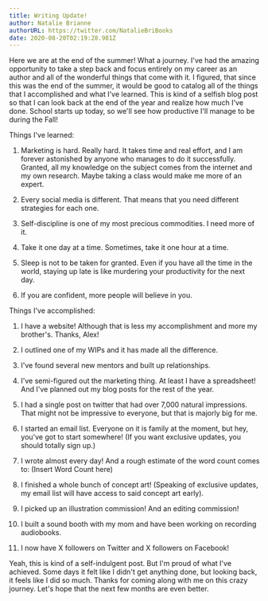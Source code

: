```yaml
---
title: Writing Update!
author: Natalie Brianne
authorURL: https://twitter.com/NatalieBriBooks
date: 2020-08-20T02:19:28.981Z
---
```

Here we are at the end of the summer! What a journey. I've had the amazing opportunity to take a step back and focus entirely on my career as an author and all of the wonderful things that come with it. I figured, that since this was the end of the summer, it would be good to catalog all of the things that I accomplished and what I've learned. This is kind of a selfish blog post so that I can look back at the end of the year and realize how much I've done. School starts up today, so we'll see how productive I'll manage to be during the Fall!



Things I've learned:

1. Marketing is hard. Really hard. It takes time and real effort, and I am forever astonished by anyone who manages to do it successfully. Granted, all my knowledge on the subject comes from the internet and my own research. Maybe taking a class would make me more of an expert.

2. Every social media is different. That means that you need different strategies for each one.

3. Self-discipline is one of my most precious commodities. I need more of it.

4. Take it one day at a time. Sometimes, take it one hour at a time. 

5. Sleep is not to be taken for granted. Even if you have all the time in the world, staying up late is like murdering your productivity for the next day.

6. If you are confident, more people will believe in you. 



Things I've accomplished:

1. I have a website! Although that is less my accomplishment and more my brother's. Thanks, Alex! 

2. I outlined one of my WIPs and it has made all the difference.

3. I've found several new mentors and built up relationships.

4. I've semi-figured out the marketing thing. At least I have a spreadsheet! And I've planned out my blog posts for the rest of the year.

5. I had a single post on twitter that had over 7,000 natural impressions. That might not be impressive to everyone, but that is majorly big for me.

6. I started an email list. Everyone on it is family at the moment, but hey, you've got to start somewhere! (If you want exclusive updates, you should totally sign up.) 

7. I wrote almost every day! And a rough estimate of the word count comes to: (Insert Word Count here)

8. I finished a whole bunch of concept art! (Speaking of exclusive updates, my email list will have access to said concept art early).

9. I picked up an illustration commission! And an editing commission!

10. I built a sound booth with my mom and have been working on recording audiobooks.

11. I now have X followers on Twitter and X followers on Facebook!



Yeah, this is kind of a self-indulgent post. But I'm proud of what I've achieved. Some days it felt like I didn't get anything done, but looking back, it feels like I did so much. Thanks for coming along with me on this crazy journey. Let's hope that the next few months are even better.